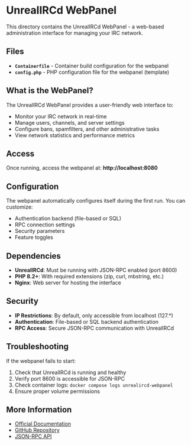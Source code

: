 # UnrealIRCd WebPanel

This directory contains the UnrealIRCd WebPanel - a web-based administration interface for managing your IRC network.

## Files

- **`Containerfile`** - Container build configuration for the webpanel
- **`config.php`** - PHP configuration file for the webpanel (template)

## What is the WebPanel?

The UnrealIRCd WebPanel provides a user-friendly web interface to:
- Monitor your IRC network in real-time
- Manage users, channels, and server settings
- Configure bans, spamfilters, and other administrative tasks
- View network statistics and performance metrics

## Access

Once running, access the webpanel at: **http://localhost:8080**

## Configuration

The webpanel automatically configures itself during the first run. You can customize:
- Authentication backend (file-based or SQL)
- RPC connection settings
- Security parameters
- Feature toggles

## Dependencies

- **UnrealIRCd**: Must be running with JSON-RPC enabled (port 8600)
- **PHP 8.2+**: With required extensions (zip, curl, mbstring, etc.)
- **Nginx**: Web server for hosting the interface

## Security

- **IP Restrictions**: By default, only accessible from localhost (127.*)
- **Authentication**: File-based or SQL backend authentication
- **RPC Access**: Secure JSON-RPC communication with UnrealIRCd

## Troubleshooting

If the webpanel fails to start:
1. Check that UnrealIRCd is running and healthy
2. Verify port 8600 is accessible for JSON-RPC
3. Check container logs: `docker compose logs unrealircd-webpanel`
4. Ensure proper volume permissions

## More Information

- [Official Documentation](https://www.unrealircd.org/docs/UnrealIRCd_webpanel)
- [GitHub Repository](https://github.com/unrealircd/unrealircd-webpanel)
- [JSON-RPC API](https://www.unrealircd.org/docs/JSON-RPC)
